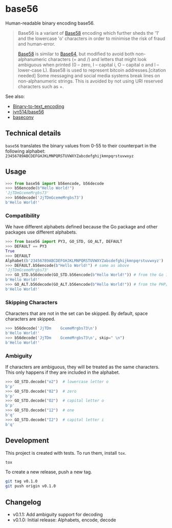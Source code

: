 # base56

Human-readable binary encoding base56.

> Base56 is a variant of [Base58] encoding which further sheds the '1' and the lowercase 'o' characters in order to minimise the risk of fraud and human-error.
>
> [Base58]  is similar to [Base64], but modified to avoid both non-alphanumeric characters (+ and /) and
> letters that might look ambiguous when printed (0 – zero, I – capital i, O – capital o and l – lower-case L).
> Base58 is used to represent bitcoin addresses.[citation needed] Some messaging and social media systems break lines on non-alphanumeric strings. This is avoided by not using URI reserved characters such as +.

See also:

- [Binary-to-text_encoding](https://en.wikipedia.org/wiki/Binary-to-text_encoding)
- [jyn514/base56](https://github.com/jyn514/base56/)
- [baseconv](https://pypi.org/project/python-baseconv/)

[Base58]: https://en.wikipedia.org/wiki/Base58
[Base64]: https://en.wikipedia.org/wiki/Base64

## Technical details

`base56` translates the binary values from 0-55 to their counterpart
in the following alphabet:
`23456789ABCDEFGHJKLMNPQRSTUVWXYZabcdefghijkmnpqrstuvwxyz`

## Usage

```python
>>> from base56 import b56encode, b56decode
>>> b56encode(b"Hello World!")
'JjTDmGcemeMrgbs73'
>>> b56decode('JjTDmGcemeMrgbs73')
b'Hello World!'

```

### Compatibility

We have different alphabets defined because the Go package and other packages
use different alphabets.

```python
>>> from base56 import PY3, GO_STD, GO_ALT, DEFAULT
>>> DEFAULT == PY3
True
>>> DEFAULT
Alphabet(b'23456789ABCDEFGHJKLMNPQRSTUVWXYZabcdefghijkmnpqrstuvwxyz')
>>> DEFAULT.b56encode(b"Hello World!") # same as above
'JjTDmGcemeMrgbs73'
>>> GO_STD.b56decode(GO_STD.b56encode(b"Hello World!")) # from the Go implementation
b'Hello World!'
>>> GO_ALT.b56decode(GO_ALT.b56encode(b"Hello World!")) # from the PHP/Java implementation
b'Hello World!'

```

### Skipping Characters

Characters that are not in the set can be skipped.
By default, space characters are skipped.

```python
>>> b56decode('JjTDm    GcemeMrgbs73\n')
b'Hello World!'
>>> b56decode('JjTDm    GcemeMrgbs73\n', skip=" \n")
b'Hello World!'

```

### Ambiguity

If characters are ambiguous, they will be treated as the same characters.
This only happens if they are included in the alphabet.

```python
>>> GO_STD.decode("o2")  # lowercase letter o
b'p'
>>> GO_STD.decode("02")  # zero
b'p'
>>> GO_STD.decode("O2")  # capital letter o
b'p'
>>> GO_STD.decode("12")  # one
b'q'
>>> GO_STD.decode("I2")  # capital letter i
b'q'

```

## Development

This project is created with tests.
To run them, install `tox`.

```sh
tox
```

To create a new release, push a new tag.

```sh
git tag v0.1.0
git push origin v0.1.0
```

## Changelog

- v0.1.1: Add ambiguity support for decoding
- v0.1.0: Initial release: Alphabets, encode, decode
